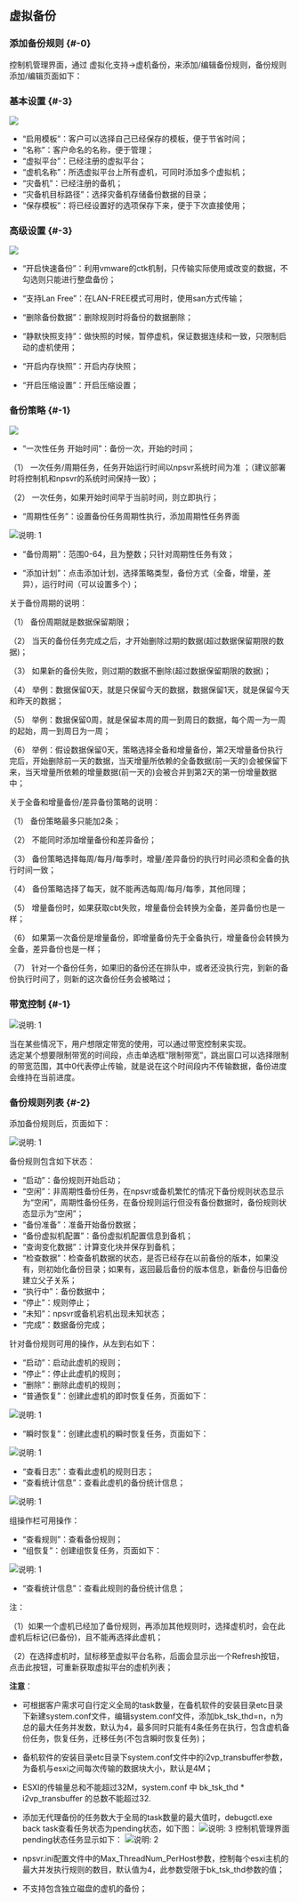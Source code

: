 ## 虚拟备份

### 添加备份规则 {#-0}

控制机管理界面，通过 虚拟化支持-&gt;虚机备份，来添加/编辑备份规则，备份规则添加/编辑页面如下：

### 基本设置 {#-3}

![](/assets/V7.020190108180334.png)

* “启用模板”：客户可以选择自己已经保存的模板，便于节省时间；
* “名称”：客户命名的名称，便于管理；
* “虚拟平台”：已经注册的虚拟平台；
* “虚机名称”：所选虚拟平台上所有虚机，可同时添加多个虚拟机；
* “灾备机”：已经注册的备机；
* “灾备机目标路径”：选择灾备机存储备份数据的目录；   
* “保存模板”：将已经设置好的选项保存下来，便于下次直接使用；

### 高级设置 {#-3}

![](/assets/V7.020190108180517.png)

* “开启快速备份”：利用vmware的ctk机制，只传输实际使用或改变的数据，不勾选则只能进行整盘备份；

* “支持Lan Free”：在LAN-FREE模式可用时，使用san方式传输；

* “删除备份数据”：删除规则时将备份的数据删除；

* “静默快照支持”：做快照的时候，暂停虚机，保证数据连续和一致，只限制启动的虚机使用；

* “开启内存快照”：开启内存快照；

* “开启压缩设置”：开启压缩设置；

### 备份策略 {#-1}

![](/assets/V7.020190108180754.png)

* “一次性任务 开始时间”：备份一次，开始的时间；

（1） 一次任务/周期任务，任务开始运行时间以npsvr系统时间为准 ；（建议部署时将控制机和npsvr的系统时间保持一致）；

（2） 一次任务，如果开始时间早于当前时间，则立即执行；

* “周期性任务”：设置备份任务周期性执行，添加周期性任务界面

![说明: 1](/assets/V7.020190108181129.png)

* “备份周期”：范围0-64，且为整数；只针对周期性任务有效；

* “添加计划”：点击添加计划，选择策略类型，备份方式（全备，增量，差异），运行时间（可以设置多个）；

关于备份周期的说明：

（1） 备份周期就是数据保留期限；

（2） 当天的备份任务完成之后，才开始删除过期的数据\(超过数据保留期限的数据\)；

（3） 如果新的备份失败，则过期的数据不删除\(超过数据保留期限的数据\)；

（4） 举例：数据保留0天，就是只保留今天的数据，数据保留1天，就是保留今天和昨天的数据；

（5） 举例：数据保留0周，就是保留本周的周一到周日的数据，每个周一为一周的起始，周一到周日为一周；

（6） 举例：假设数据保留0天，策略选择全备和增量备份，第2天增量备份执行完后，开始删除前一天的数据，当天增量所依赖的全备数据\(前一天的\)会被保留下来，当天增量所依赖的增量数据\(前一天的\)会被合并到第2天的第一份增量数据中；

关于全备和增量备份/差异备份策略的说明：

（1） 备份策略最多只能加2条；

（2） 不能同时添加增量备份和差异备份；

（3） 备份策略选择每周/每月/每季时，增量/差异备份的执行时间必须和全备的执行时间一致；

（4） 备份策略选择了每天，就不能再选每周/每月/每季，其他同理；

（5） 增量备份时，如果获取cbt失败，增量备份会转换为全备，差异备份也是一样；

（6） 如果第一次备份是增量备份，即增量备份先于全备执行，增量备份会转换为全备，差异备份也是一样；

（7） 针对一个备份任务，如果旧的备份还在排队中，或者还没执行完，到新的备份执行时间了，则新的这次备份任务会被略过；

### 带宽控制 {#-1}

![说明: 1](/assets/V7.020190108181743.png)

当在某些情况下，用户想限定带宽的使用，可以通过带宽控制来实现。   
选定某个想要限制带宽的时间段，点击单选框“限制带宽”，跳出窗口可以选择限制的带宽范围，其中0代表停止传输，就是说在这个时间段内不传输数据，备份进度会维持在当前进度。

### 备份规则列表 {#-2}

添加备份规则后，页面如下：

![说明: 1](/assets/V7.020190108181608.png)

备份规则包含如下状态：

* “启动”：备份规则开始启动；
* “空闲”：非周期性备份任务，在npsvr或备机繁忙的情况下备份规则状态显示为“空闲”，周期性备份任务，在备份规则运行但没有备份数据时，备份规则状态显示为“空闲”；
* “备份准备”：准备开始备份数据；
* “备份虚拟机配置”：备份虚拟机配置信息到备机；
* “查询变化数据”：计算变化块并保存到备机；
* “检查数据”：检查备机数据的状态，是否已经存在以前备份的版本，如果没有，则初始化备份目录；如果有，返回最后备份的版本信息，新备份与旧备份建立父子关系；
* “执行中”：备份数据中；
* “停止”：规则停止；
* “未知”：npsvr或备机宕机出现未知状态；
* “完成”：数据备份完成；

针对备份规则可用的操作，从左到右如下：

* “启动”：启动此虚机的规则；
* “停止”：停止此虚机的规则；
* “删除”：删除此虚机的规则；
* “普通恢复”：创建此虚机的即时恢复任务，页面如下：

![说明: 1](/assets/V7.020190108182707.png)

* “瞬时恢复”：创建此虚机的瞬时恢复任务，页面如下：

![说明: 1](/assets/V7.020190108182809.png)

* “查看日志”：查看此虚机的规则日志；
* “查看统计信息”：查看此虚机的备份统计信息；

![说明: 1](/assets/V7.020190108182926.png)

组操作栏可用操作：

* “查看规则”：查看备份规则；
* “组恢复”：创建组恢复任务，页面如下：

![说明: 1](/assets/V7.020190108183030.png)

* “查看统计信息”：查看此规则的备份统计信息；

注：

（1）如果一个虚机已经加了备份规则，再添加其他规则时，选择虚机时，会在此虚机后标记\(已备份\)，且不能再选择此虚机；

（2）在选择虚机时，鼠标移至虚拟平台名称，后面会显示出一个Refresh按钮，点击此按钮，可重新获取虚拟平台的虚机列表；

**注意**：

* 可根据客户需求可自行定义全局的task数量，在备机软件的安装目录etc目录下新建system.conf文件，编辑system.conf文件，添加bk\_tsk\_thd=n，n为总的最大任务并发数，默认为4，最多同时只能有4条任务在执行，包含虚机备份任务，恢复任务，迁移任务\(不包含瞬时恢复任务\)；

* 备机软件的安装目录etc目录下system.conf文件中的i2vp\_transbuffer参数，为备机与esxi之间每次传输的数据块大小，默认是4M；

* ESXI的传输量总和不能超过32M，system.conf 中 bk\_tsk\_thd \* i2vp\_transbuffer 的总数不能超过32.

* 添加无代理备份的任务数大于全局的task数量的最大值时，debugctl.exe back task查看任务状态为pending状态，如下图： ![说明: 3](/assets/V6.036973.png) 控制机管理界面pending状态任务显示如下： ![说明: 2](/assets/V7.036999.png) 

* npsvr.ini配置文件中的Max\_ThreadNum\_PerHost参数，控制每个esxi主机的最大并发执行规则的数目，默认值为4，此参数受限于bk\_tsk\_thd参数的值；

*  不支持包含独立磁盘的虚机的备份；



